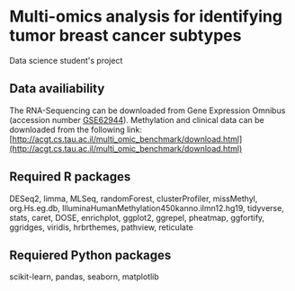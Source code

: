 # Multi-omics analysis for identifying tumor breast cancer subtypes
Data science student's project

## Data availiability
The RNA-Sequencing can be downloaded from Gene Expression Omnibus (accession number [GSE62944](https://www.ncbi.nlm.nih.gov/geo/query/acc.cgi?acc=GSE62944)). 
Methylation and clinical data can be downloaded from the following link: [http://acgt.cs.tau.ac.il/multi_omic_benchmark/download.html](http://acgt.cs.tau.ac.il/multi_omic_benchmark/download.html)

## Required R packages
DESeq2, limma, MLSeq, randomForest, clusterProfiler, missMethyl, org.Hs.eg.db, IlluminaHumanMethylation450kanno.ilmn12.hg19, tidyverse, stats, caret, DOSE, enrichplot, ggplot2, ggrepel, pheatmap, ggfortify, ggridges, viridis, hrbrthemes, pathview, reticulate 

## Requiered Python packages
scikit-learn, pandas, seaborn, matplotlib
